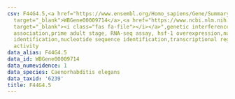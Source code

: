 ```yaml
---
csv: F44G4.5,<a href="https://www.ensembl.org/Homo_sapiens/Gene/Summary?db=core;g=WBGene00009714"
  target="_blank">WBGene00009714</a>,<a href="https://www.ncbi.nlm.nih.gov/pubmed/30894454"
  target="_blank"><i class="fas fa-file"></i></a>",genetic interference,functional
  association,prime adult stage, RNA-seq assay, hsf-1 overexpression,nucleotide sequence
  identification,nucleotide sequence identification,transcriptional regulation,up-regulates
  activity
data_alias: F44G4.5
data_id: WBGene00009714
data_numevidence: 1
data_species: Caenorhabditis elegans
data_taxid: '6239'
title: F44G4.5
---
```

